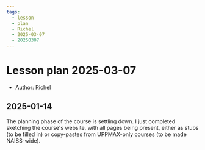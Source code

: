 ```yaml
---
tags:
  - lesson
  - plan
  - Richel
  - 2025-03-07
  - 20250307
---
```


# Lesson plan 2025-03-07

- Author: Richel

## 2025-01-14

The planning phase of the course is settling down.
I just completed sketching the course's website,
with all pages being present, either as stubs (to be filled in)
or copy-pastes from UPPMAX-only courses (to be made NAISS-wide).


